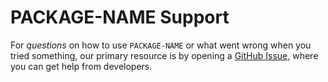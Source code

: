 # PACKAGE-NAME Support

For _questions_ on how to use `PACKAGE-NAME` or what went wrong when you tried something, our primary resource is by opening a
[GitHub Issue](https://github.com/phantomstudios/PACKAGE-NAME/issues), where you can get help from developers.
